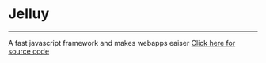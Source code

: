 <h1>Jelluy</h1>
<hr>
A fast javascript framework and makes webapps eaiser 
<a href="https://github.com/loeasy68/loeasy68.github.io/website/jelluy">Click here for source code</a>
